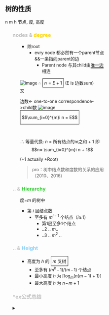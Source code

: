 <div style="float: left; width: 64%; padding: 1%;">
    
## 树的性质
n m h
节点, 度, 高度
<ul>

###  <span style="color: silver;">nodes &  <span style="color: Gold;">degree</span>

<ul>

- 除root
  - evry node 都必然有一个parent节点&&一条指向parent的边
    - Parent node 与其child由<span style="border-bottom: 2px solid black;">唯一边</span>相连

![image](https://bluejedis.github.io/picx-images-hosting/DS/image.2h8lemnopz.png)
∴ <span style="border: 1px solid black; padding: 5px; display: inline-block;">$n=E+1$</span> (E is 边数sum)
<br>
又

边数<- one-to-one correspondence->child数
![image](https://bluejedis.github.io/picx-images-hosting/DS/image.1vyxscno96.png)
<span style="border: 1px solid black; padding: 5px; display: inline-block;">$$\sum_{i=0}^{m}i n = E$$</span>

<br>

∴  等量代换: $n$ = 所有结点的m之和 + 1
  即 $$n= \sum_{i=0}^{m}i n + 1$$

(+1 actually +Root)
> pro：树中结点数和度数的关系的应用（2010、2016）

</ul>

###  <span style="color: silver;">.. &  <span style="color: LimeGreen;">Hierarchy</span>

<ul>

度=$m$ 的树中
- 第 $i$ 层结点数
  - 至多有 $m^{i-1}$ 个结点（$i\!\geqslant\!1$）
    - 第1层至多1个结点
    - ..2 .. $m$..
    - ..3 .. $m^2$ ..

</ul>

###  <span style="color: silver;">.. & <span style="color: LightSkyBlue;">Height</span>

<ul>

- 高度为 $h$ 的 <span style="border: 1px solid black; padding: 5px; display: inline-block;">$m$ 叉树</span>
  - 至多有 $(m^{h}\!-\!1)/(m\!-\!1)$ 个结点
  - 最小高度 $h$ 为 $\lceil\log_{m}(n(m-1)+1)\rceil$
  - 最大高度 $h$ 为 $n\!-\!m+1$

</ul>

###   <span style="color: silver;">*ex公式总结


<details><summary></summary>
<ul>

> attention: 
综合以上几题，常用于求解树结点与度之间关系的有：  

-  $n$ $=n_{0}+n_{1}+n_{2}+\ldots+n_{m}.$  ← all nodes 之和
  

-  $n=E+1$  
   -  总分支数$E$ $=1n_{1}+2n_{2}+\ldots+m n_{m}$ （度为 $m$ 的结点引出 $m$ 条分支）

这类题目常在选择题中出现，读者对以上关系应当熟练掌握并灵活应用。

</ul>
</details>

</ul> 

</div>
<div style="float: right; width: 26%; padding: 1%;">

</div>
<div style="clear: both;"></div>
